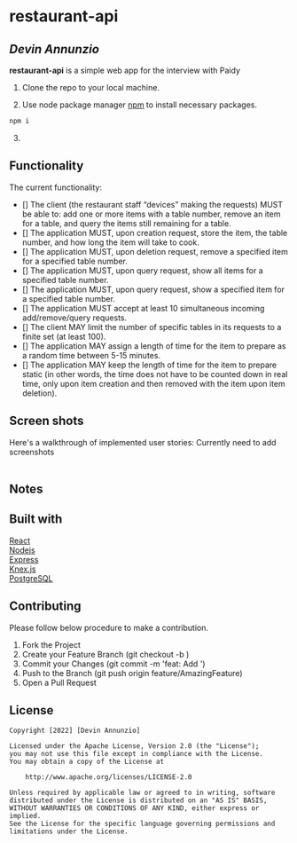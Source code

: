 # restaurant-api

## *Devin Annunzio*

**restaurant-api** is a simple web app for the interview with Paidy

1. Clone the repo to your local machine.

2. Use node package manager [npm](https://www.npmjs.com/) to install necessary packages.

```bash
npm i
```
3.

## Functionality 

The current functionality:
* [] The client (the restaurant staff “devices” making the requests) MUST be able to: add one or more items with a table number, remove an item for a table, and query the items still remaining for a table.
* [] The application MUST, upon creation request, store the item, the table number, and how long the item will take to cook.
* [] The application MUST, upon deletion request, remove a specified item for a specified table number.
* [] The application MUST, upon query request, show all items for a specified table number.
* [] The application MUST, upon query request, show a specified item for a specified table number.
* [] The application MUST accept at least 10 simultaneous incoming add/remove/query requests.
* [] The client MAY limit the number of specific tables in its requests to a finite set (at least 100).
* [] The application MAY assign a length of time for the item to prepare as a random time between 5-15 minutes.
* [] The application MAY keep the length of time for the item to prepare static (in other words, the time does not have to be counted down in real time, only upon item creation and then removed with the item upon item deletion).


## Screen shots

Here's a walkthrough of implemented user stories: Currently need to add screenshots
</br>
</br>




## Notes


## Built with
[React](https://reactjs.org/)<br/>
[Nodejs](https://nodejs.org/en/)<br/>
[Express](https://expressjs.com/)<br/>
[Knex.js](https://knexjs.org/)<br/>
[PostgreSQL](https://www.postgresql.org/docs/)<br/>

## Contributing

Please follow below procedure to make a contribution.

1. Fork the Project
2. Create your Feature Branch (git checkout -b <featurename>)
3. Commit your Changes (git commit -m 'feat: Add <featurename>')
4. Push to the Branch (git push origin feature/AmazingFeature)
5. Open a Pull Request



## License

    Copyright [2022] [Devin Annunzio]

    Licensed under the Apache License, Version 2.0 (the "License");
    you may not use this file except in compliance with the License.
    You may obtain a copy of the License at

        http://www.apache.org/licenses/LICENSE-2.0

    Unless required by applicable law or agreed to in writing, software
    distributed under the License is distributed on an "AS IS" BASIS,
    WITHOUT WARRANTIES OR CONDITIONS OF ANY KIND, either express or implied.
    See the License for the specific language governing permissions and
    limitations under the License.
